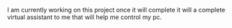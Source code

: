 I am currently working on this project once it will complete it will a complete virtual assistant to me that will help me control my pc. 
